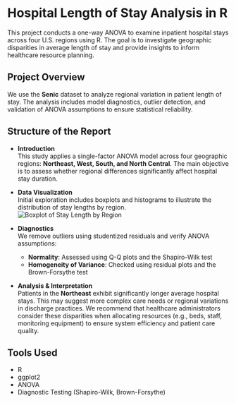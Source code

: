 # Hospital Length of Stay Analysis in R

This project conducts a one-way ANOVA to examine inpatient hospital stays across four U.S. regions using R. The goal is to investigate geographic disparities in average length of stay and provide insights to inform healthcare resource planning.

## Project Overview

We use the **Senic** dataset to analyze regional variation in patient length of stay. The analysis includes model diagnostics, outlier detection, and validation of ANOVA assumptions to ensure statistical reliability.

## Structure of the Report

- **Introduction**  
  This study applies a single-factor ANOVA model across four geographic regions: **Northeast, West, South, and North Central**. The main objective is to assess whether regional differences significantly affect hospital stay duration.

- **Data Visualization**  
  Initial exploration includes boxplots and histograms to illustrate the distribution of stay lengths by region.  
  ![Boxplot of Stay Length by Region](https://github.com/user-attachments/assets/318f4ad1-f84c-4348-a8e7-11f655f3ad27)

- **Diagnostics**  
  We remove outliers using studentized residuals and verify ANOVA assumptions:
  - **Normality**: Assessed using Q-Q plots and the Shapiro-Wilk test  
  - **Homogeneity of Variance**: Checked using residual plots and the Brown-Forsythe test

- **Analysis & Interpretation**  
  Patients in the **Northeast** exhibit significantly longer average hospital stays. This may suggest more complex care needs or regional variations in discharge practices. We recommend that healthcare administrators consider these disparities when allocating resources (e.g., beds, staff, monitoring equipment) to ensure system efficiency and patient care quality.

## Tools Used
- R
- ggplot2
- ANOVA
- Diagnostic Testing (Shapiro-Wilk, Brown-Forsythe)
